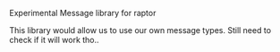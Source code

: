 Experimental Message library for raptor

This library would allow us to use our own message types. Still need to check if it will work tho..